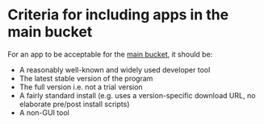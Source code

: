 # Criteria for including apps in the main bucket

For an app to be acceptable for the [main bucket](https://github.com/ScoopInstaller/Main/), it should be:

- A reasonably well-known and widely used developer tool
- The latest stable version of the program
- The full version i.e. not a trial version
- A fairly standard install (e.g. uses a version-specific download URL, no elaborate pre/post install scripts)
- A non-GUI tool
